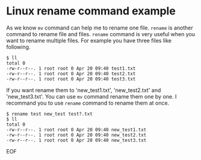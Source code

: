 # Linux rename command example
As we know `mv` command can help me to rename one file. `rename` is another command to rename file and files. `rename` command is very useful when you want to rename multiple files. For example you have three files like following.
```
$ ll
total 0
-rw-r--r--. 1 root root 0 Apr 20 09:40 test1.txt
-rw-r--r--. 1 root root 0 Apr 20 09:40 test2.txt
-rw-r--r--. 1 root root 0 Apr 20 09:40 test3.txt
```
If you want rename them to 'new_test1.txt', 'new_test2.txt' and 'new_test3.txt'. You can use `mv` command rename them one by one. I recommand you to use  `rename` command to rename them at once.
```
$ rename test new_test test?.txt
$ ll
total 0
-rw-r--r--. 1 root root 0 Apr 20 09:40 new_test1.txt
-rw-r--r--. 1 root root 0 Apr 20 09:40 new_test2.txt
-rw-r--r--. 1 root root 0 Apr 20 09:40 new_test3.txt
```
EOF
